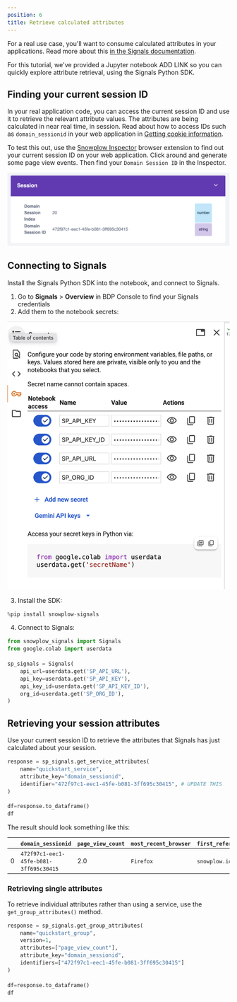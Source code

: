 ```yaml
---
position: 6
title: Retrieve calculated attributes
---
```


For a real use case, you'll want to consume calculated attributes in your applications. Read more about this [in the Signals documentation](/docs/signals/retrieval/).

For this tutorial, we've provided a Jupyter notebook ADD LINK so you can quickly explore attribute retrieval, using the Signals Python SDK.

## Finding your current session ID

In your real application code, you can access the current session ID and use it to retrieve the relevant attribute values. The attributes are being calculated in near real time, in session. Read about how to access IDs such as `domain_sessionid` in your web application in [Getting cookie information](/docs/sources/trackers/web-trackers/cookies-and-local-storage/getting-cookie-values/#getdomainuserid).

To test this out, use the [Snowplow Inspector](/docs/data-product-studio/data-quality/snowplow-inspector/) browser extension to find out your current session ID on your web application. Click around and generate some page view events. Then find your `Domain Session ID` in the Inspector.

![Screenshot showing the session ID in the Snowplow Inspector](./images/inspector-session.png)

## Connecting to Signals

Install the Signals Python SDK into the notebook, and connect to Signals.

1. Go to **Signals** > **Overview** in BDP Console to find your Signals credentials
2. Add them to the notebook secrets:

![Screenshot showing how to add secrets](./images/notebook-secrets.png)

3. Install the SDK:

```python
%pip install snowplow-signals
```

4. Connect to Signals:

```python
from snowplow_signals import Signals
from google.colab import userdata

sp_signals = Signals(
    api_url=userdata.get('SP_API_URL'),
    api_key=userdata.get('SP_API_KEY'),
    api_key_id=userdata.get('SP_API_KEY_ID'),
    org_id=userdata.get('SP_ORG_ID'),
)
```

## Retrieving your session attributes

Use your current session ID to retrieve the attributes that Signals has just calculated about your session.

```python
response = sp_signals.get_service_attributes(
    name="quickstart_service",
    attribute_key="domain_sessionid",
    identifier="472f97c1-eec1-45fe-b081-3ff695c30415", # UPDATE THIS
)

df=response.to_dataframe()
df
```

The result should look something like this:

|     | `domain_sessionid`                     | `page_view_count` | `most_recent_browser` | `first_referrer` |
| --- | -------------------------------------- | ----------------- | --------------------- | ---------------- |
| 0   | `472f97c1-eec1-45fe-b081-3ff695c30415` | 2.0               | `Firefox`             | `snowplow.io`    |

### Retrieving single attributes

To retrieve individual attributes rather than using a service, use the `get_group_attributes()` method.

```python
response = sp_signals.get_group_attributes(
    name="quickstart_group",
    version=1,
    attributes=["page_view_count"],
    attribute_key="domain_sessionid",
    identifiers=["472f97c1-eec1-45fe-b081-3ff695c30415"]
)

df=response.to_dataframe()
df
```
